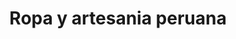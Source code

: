---
title: "Ropa y artesania peruana"
url: /cercado-de-lima/ropa-y-artesania-peruana-calle-ancash-2/
shop: Kleidung
---